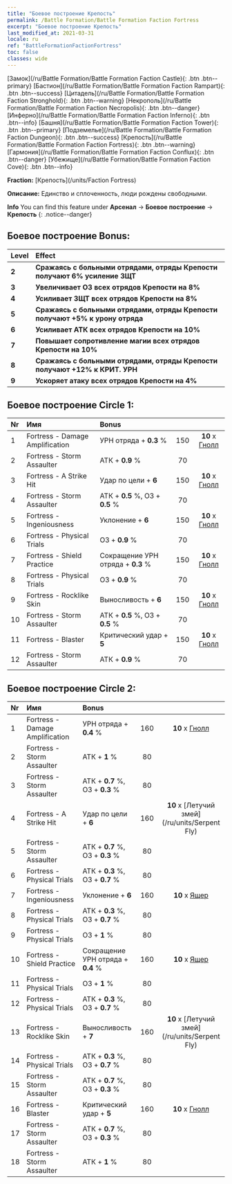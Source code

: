 ```yaml
---
title: "Боевое построение Крепость"
permalink: /Battle Formation/Battle Formation Faction Fortress
excerpt: "Боевое построение Крепость"
last_modified_at: 2021-03-31
locale: ru
ref: "BattleFormationFactionFortress"
toc: false
classes: wide
---
```

 [Замок](/ru/Battle Formation/Battle Formation Faction Castle){: .btn .btn--primary} [Бастион](/ru/Battle Formation/Battle Formation Faction Rampart){: .btn .btn--success} [Цитадель](/ru/Battle Formation/Battle Formation Faction Stronghold){: .btn .btn--warning} [Некрополь](/ru/Battle Formation/Battle Formation Faction Necropolis){: .btn .btn--danger} [Инферно](/ru/Battle Formation/Battle Formation Faction Inferno){: .btn .btn--info} [Башня](/ru/Battle Formation/Battle Formation Faction Tower){: .btn .btn--primary} [Подземелье](/ru/Battle Formation/Battle Formation Faction Dungeon){: .btn .btn--success} [Крепость](/ru/Battle Formation/Battle Formation Faction Fortress){: .btn .btn--warning} [Гармония](/ru/Battle Formation/Battle Formation Faction Conflux){: .btn .btn--danger} [Убежище](/ru/Battle Formation/Battle Formation Faction Cove){: .btn .btn--info} 

  **Fraction:** [Крепость](/units/Faction Fortress)

  **Описание:** Единство и сплоченность, люди рождены свободными.

**Info** You can find this feature under **Арсенал** -> **Боевое построение** -> **Крепость** 
{: .notice--danger}

## Боевое построение Bonus:

  | Level |         Effect        |
  |:------|:---------------------|
  | **2** | **Сражаясь с больными отрядами, отряды Крепости получают 6% усиление ЗЩТ** |
  | **3** | **Увеличивает ОЗ всех отрядов Крепости на 8%** |
  | **4** | **Усиливает ЗЩТ всех отрядов Крепости на 8%** |
  | **5** | **Сражаясь с больными отрядами, отряды Крепости получают +5% к урону отряда** |
  | **6** | **Усиливает АТК всех отрядов Крепости на 10%** |
  | **7** | **Повышает сопротивление магии всех отрядов Крепости на 10%** |
  | **8** | **Сражаясь с больными отрядами, отряды Крепости получают +12% к КРИТ. УРН** |
  | **9** | **Ускоряет атаку всех отрядов Крепости на 4%** |

## Боевое построение Circle 1:

  |  Nr  |  Имя   |  Bonus  | <i class="fas fa-flask"/>  |  <i class="fab fa-optin-monster"/> |
  |:-----|:--------------------|:---------|:-----------------:|:----------------:|
  | 1 | Fortress - Damage Amplification | УРН отряда + **0.3** % | 150 |  **10** x [Гнолл](/ru/units/Gnoll) |
  | 2 | Fortress - Storm Assaulter | АТК + **0.9** % | 70 |   |
  | 3 | Fortress - A Strike Hit | Удар по цели + **6**  | 150 |  **10** x [Гнолл](/ru/units/Gnoll) |
  | 4 | Fortress - Storm Assaulter | АТК + **0.5** %, ОЗ + **0.5** % | 70 |   |
  | 5 | Fortress - Ingeniousness | Уклонение + **6**  | 150 |  **10** x [Гнолл](/ru/units/Gnoll) |
  | 6 | Fortress - Physical Trials | ОЗ + **0.9** % | 70 |   |
  | 7 | Fortress - Shield Practice | Сокращение УРН отряда + **0.3** % | 150 |  **10** x [Гнолл](/ru/units/Gnoll) |
  | 8 | Fortress - Physical Trials | ОЗ + **0.9** % | 70 |   |
  | 9 | Fortress - Rocklike Skin | Выносливость + **6**  | 150 |  **10** x [Гнолл](/ru/units/Gnoll) |
  | 10 | Fortress - Storm Assaulter | АТК + **0.5** %, ОЗ + **0.5** % | 70 |   |
  | 11 | Fortress - Blaster | Критический удар + **5**  | 150 |  **10** x [Гнолл](/ru/units/Gnoll) |
  | 12 | Fortress - Storm Assaulter | АТК + **0.9** % | 70 |   |
  


## Боевое построение Circle 2:

  |  Nr  |  Имя   |  Bonus  | <i class="fas fa-flask"/>  |  <i class="fab fa-optin-monster"/> |
  |:-----|:--------------------|:---------|:-----------------:|:----------------:|
  | 1 | Fortress - Damage Amplification | УРН отряда + **0.4** % | 160 |  **10** x [Гнолл](/ru/units/Gnoll) |
  | 2 | Fortress - Storm Assaulter | АТК + **1** % | 80 |   |
  | 3 | Fortress - Storm Assaulter | АТК + **0.7** %, ОЗ + **0.3** % | 80 |   |
  | 4 | Fortress - A Strike Hit | Удар по цели + **6**  | 160 |  **10** x [Летучий змей](/ru/units/Serpent Fly) |
  | 5 | Fortress - Storm Assaulter | АТК + **0.7** %, ОЗ + **0.3** % | 80 |   |
  | 6 | Fortress - Physical Trials | АТК + **0.3** %, ОЗ + **0.7** % | 80 |   |
  | 7 | Fortress - Ingeniousness | Уклонение + **6**  | 160 |  **10** x [Ящер](/ru/units/Lizardman) |
  | 8 | Fortress - Physical Trials | АТК + **0.3** %, ОЗ + **0.7** % | 80 |   |
  | 9 | Fortress - Physical Trials | ОЗ + **1** % | 80 |   |
  | 10 | Fortress - Shield Practice | Сокращение УРН отряда + **0.4** % | 160 |  **10** x [Ящер](/ru/units/Lizardman) |
  | 11 | Fortress - Physical Trials | ОЗ + **1** % | 80 |   |
  | 12 | Fortress - Physical Trials | АТК + **0.3** %, ОЗ + **0.7** % | 80 |   |
  | 13 | Fortress - Rocklike Skin | Выносливость + **7**  | 160 |  **10** x [Летучий змей](/ru/units/Serpent Fly) |
  | 14 | Fortress - Physical Trials | АТК + **0.3** %, ОЗ + **0.7** % | 80 |   |
  | 15 | Fortress - Storm Assaulter | АТК + **0.7** %, ОЗ + **0.3** % | 80 |   |
  | 16 | Fortress - Blaster | Критический удар + **5**  | 160 |  **10** x [Гнолл](/ru/units/Gnoll) |
  | 17 | Fortress - Storm Assaulter | АТК + **0.7** %, ОЗ + **0.3** % | 80 |   |
  | 18 | Fortress - Storm Assaulter | АТК + **1** % | 80 |   |
  

